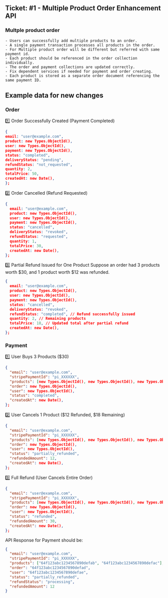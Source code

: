 ## Ticket: #1 - Multiple Product Order Enhancement API

### Multple product order

    - Users can successfully add multiple products to an order.
    - A single payment transaction processes all products in the order.
    - For Multiple product order will be different but referred with same payment id.
    - Each product should be referenced in the order collection individually.
    - The order and payment collections are updated correctly.
    - Fix dependent services if needed for payment and order creating.
    - Each product is stored as a separate order document referencing the same payment ID.

## Example data for new changes

### Order

1️⃣ Order Successfully Created (Payment Completed)

```json
{
email: "user@example.com",
product: new Types.ObjectId(),
user: new Types.ObjectId(),
payment: new Types.ObjectId(),
status: "completed",
deliveryStatus: "pending",
refundStatus: "not_requested",
quantity: 2,
totalPrice: 50,
createdAt: new Date(),
};
```

2️⃣ Order Cancelled (Refund Requested)

```json
{
  email: "user@example.com",
  product: new Types.ObjectId(),
  user: new Types.ObjectId(),
  payment: new Types.ObjectId(),
  status: "cancelled",
  deliveryStatus: "revoked",
  refundStatus: "requested",
  quantity: 1,
  totalPrice: 30,
  createdAt: new Date(),
};
```

3️⃣ Partial Refund Issued for One Product
Suppose an order had 3 products worth $30, and 1 product worth $12 was refunded.

```json
{
  email: "user@example.com",
  product: new Types.ObjectId(),
  user: new Types.ObjectId(),
  payment: new Types.ObjectId(),
  status: "cancelled",
  deliveryStatus: "revoked",
  refundStatus: "completed", // Refund successfully issued
  quantity: 2, // Remaining products
  totalPrice: 18, // Updated total after partial refund
  createdAt: new Date(),
};
```

### Payment

1️⃣ User Buys 3 Products ($30)

```json
{
  "email": "user@example.com",
  "stripePaymentId": "pi_XXXXXX",
  "products": [new Types.ObjectId(), new Types.ObjectId(), new Types.ObjectId()],
  "order": new Types.ObjectId(),
  "user": new Types.ObjectId(),
  "status": "completed",
  "createdAt": new Date(),
};
```

2️⃣ User Cancels 1 Product ($12 Refunded, $18 Remaining)

```json
{
  "email": "user@example.com",
  "stripePaymentId": "pi_XXXXXX",
  "products": [new Types.ObjectId(), new Types.ObjectId(), new Types.ObjectId()],
  "order": new Types.ObjectId(),
  "user": new Types.ObjectId(),
  "status": "partially_refunded",
  "refundedAmount": 12,
  "createdAt": new Date(),
};
```

3️⃣ Full Refund (User Cancels Entire Order)

```json
{
  "email": "user@example.com",
  "stripePaymentId": "pi_XXXXXX",
  "products": [new Types.ObjectId(), new Types.ObjectId(), new Types.ObjectId()],
  "order": new Types.ObjectId(),
  "user": new Types.ObjectId(),
  "status": "refunded",
  "refundedAmount": 30,
  "createdAt": new Date(),
};
```

API Response for Payment should be:

```json
{
  "email": "user@example.com",
  "stripePaymentId": "pi_XXXXXX",
  "products": ["64f123abc1234567890defab", "64f123abc1234567890defac"],
  "order": "64f123abc1234567890defad",
  "user": "64f123abc1234567890defae",
  "status": "partially_refunded",
  "refundStatus": "processing",
  "refundedAmount": 12
}
```
